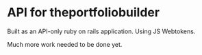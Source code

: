 # API for theportfoliobuilder

Built as an API-only ruby on rails application. Using JS Webtokens. 

Much more work needed to be done yet.
